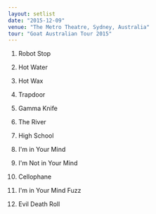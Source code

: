 ```yaml
---
layout: setlist
date: "2015-12-09"
venue: "The Metro Theatre, Sydney, Australia"
tour: "Goat Australian Tour 2015"
---
```



 1. Robot Stop

 2. Hot Water

 3. Hot Wax

 4. Trapdoor

 5. Gamma Knife

 6. The River

 7. High School

 8. I'm in Your Mind

 9. I'm Not in Your Mind

10. Cellophane

11. I'm in Your Mind Fuzz

12. Evil Death Roll


